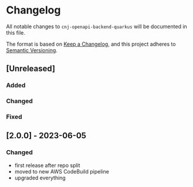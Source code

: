 # Changelog
All notable changes to `cnj-openapi-backend-quarkus` will be documented in this file.

The format is based on [Keep a Changelog](https://keepachangelog.com/en/1.0.0/),
and this project adheres to [Semantic Versioning](https://semver.org/spec/v2.0.0.html).

## [Unreleased]
### Added
### Changed
### Fixed

## [2.0.0] - 2023-06-05
### Changed
- first release after repo split
- moved to new AWS CodeBuild pipeline
- upgraded everything
